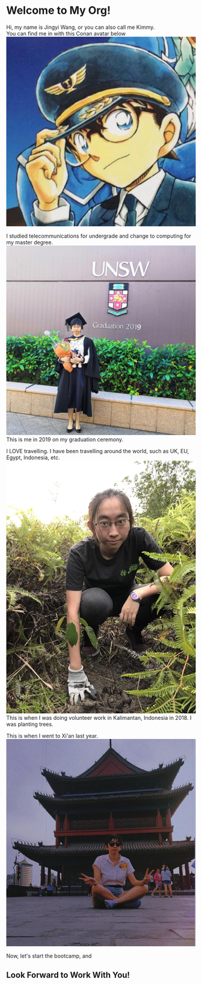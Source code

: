 # Welcome to My Org!
Hi, my name is Jingyi Wang, or you can also call me Kimmy.   
You can find me in with this Conan avatar below
![Alt text](/pics/portrait.jpg)    

I studied telecommunications for undergrade and change to computing for my master degree.  
![Alt text](/pics/grad.jpg)
This is me in 2019 on my graduation ceremony.    


I LOVE travelling. I have been travelling around the world, such as UK, EU, Egypt, Indonesia, etc.
![Alt text](/pics/trees.jpg)    
This is when I was doing volunteer work in Kalimantan, Indonesia in 2018. I was planting trees.

This is when I went to Xi'an last year. 
![Alt text](/pics/Xi'an.jpg)    

Now, let's start the bootcamp, and  

## Look Forward to Work With You!
